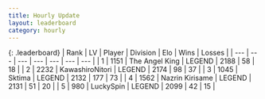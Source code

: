 ```yaml
---
title: Hourly Update
layout: leaderboard
category: hourly
---
```


{: .leaderboard}
| Rank | LV | Player | Division | Elo | Wins | Losses |
| --- | --- | --- | --- | --- | --- | --- |
| <span data-change="0">1</span> | 1151 | <span title="ID: 547162">The Angel King</span> | LEGEND | <span data-change="0">2188</span> | <span data-change="0">58</span> | <span data-change="0">18</span> |
| <span data-change="0">2</span> | 2232 | <span title="ID: 164871">KawashiroNitori</span> | LEGEND | <span data-change="0">2174</span> | <span data-change="0">98</span> | <span data-change="0">37</span> |
| <span data-change="1">3</span> | 1045 | <span title="ID: 353063">Sktima</span> | LEGEND | <span data-change="7">2132</span> | <span data-change="4">177</span> | <span data-change="1">73</span> |
| <span data-change="-1">4</span> | 1562 | <span title="ID: 315148">Nazrin Kirisame</span> | LEGEND | <span data-change="0">2131</span> | <span data-change="0">51</span> | <span data-change="0">20</span> |
| <span data-change="0">5</span> | 980 | <span title="ID: 498412">LuckySpin</span> | LEGEND | <span data-change="0">2099</span> | <span data-change="0">42</span> | <span data-change="0">15</span> |